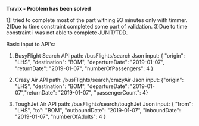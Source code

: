 **Travix - Problem has been solved**

1)I tried to complete most of the part withing 93 minutes only with timmer.
2)Due to time constraint completed some part of validation.
3)Due to time constraint i was not able to complete JUNIT/TDD.

Basic input to API's:
1) BusyFlight Search
API path: /busFlights/search
Json input: { "origin": "LHS", "destination": "BOM", "departureDate": "2019-01-07", "returnDate": "2019-01-07", "numberOfPassengers": 4 }

2) Crazy Air
API path: /busFlights/search/crazyAir
Json input:  {"origin": "LHS", "destination": "BOM", "departureDate": "2019-01-07","returnDate": "2019-01-07", "passengerCount": 4}

3) ToughJet Air
API path: /busFlights/search/toughJet
Json input:  { "from": "LHS", "to": "BOM", "outboundDate": "2019-01-07", "inboundDate": "2019-01-07", "numberOfAdults": 4 }

